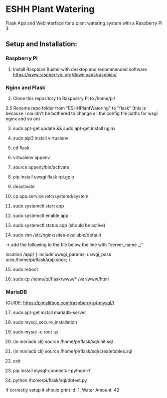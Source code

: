 
# ESHH Plant Watering

Flask App and Webinterface for a plant watering system with a Raspberry Pi 3


## Setup and Installation:

### Raspberry Pi

1. Install Raspbian Buster with desktop and recommended software
https://www.raspberrypi.org/downloads/raspbian/

### Nginx and Flask

2. Clone this repository to Raspberry Pi to /home/pi/

2.5 Rename repo folder from "ESHHPlantWatering" to "flask"
(this is because I couldn't be bothered to change all the config file paths for wsgi nginx and so on)

3. sudo apt-get update && sudo apt-get install nginx

4. sudo pip3 install virtualenv

5. cd flask

6. virtualenv appenv
7. source appenv/bin/activate
8. pip install uwsgi flask rpi.gpio
9. deactivate

10. cp app.service /etc/systemd/system

11. sudo systemctl start app
12. sudo systemctl enable app
13. sudo systemctl status app (should be active)

14. sudo vim /etc/nginx/sites-available/default

-> add the following to the file below the line with "server_name _;"

location /app/ {
	include uwsgi_params;
	uswgi_pass unix:/home/pi/flask/app.sock;
}


15. sudo reboot

16. sudo cp /home/pi/flask/www/* /var/www/html

### MariaDB

(GUIDE: https://pimylifeup.com/raspberry-pi-mysql/)

17. sudo apt-get install mariadb-server

18. sudo mysql_secure_installation

19. sudo mysql -u root -p

20. (in mariadb cli) source /home/pi/flask/sql/init.sql

21. (in mariadb cli) source /home/pi/flask/sql/createtables.sql

22. exit

23. pip install mysql-connector-python-rf

24. python /home/pi/flask/sql/dbtest.py

if correctly setup it should print Id: 1, Water Amount: 42


